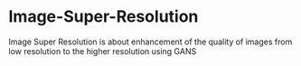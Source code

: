 # Image-Super-Resolution
Image Super Resolution is about enhancement of the quality of images from low resolution to the higher resolution using GANS 
